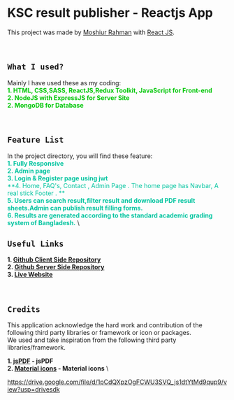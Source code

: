 # KSC result publisher - Reactjs App

This project was made by [Moshiur Rahman](https://github.com/dev-moshiur) with [React JS](https://github.com/facebook/create-react-app).

<br>

## **`What I used?`**

Mainly I have used these as my coding: \
<span style="color:#00C707">**1. HTML, CSS,SASS, ReactJS,Redux Toolkit, JavaScript for Front-end** </span> \
<span style="color:#00C707">**2. NodeJS with ExpressJS for Server Site** </span> \
<span style="color:#00C707">**2. MongoDB for Database** </span>

<br>

## **`Feature List`**

In the project directory, you will find these feature: \
<span style="color:#00C49F">**1. Fully Responsive** </span> \
<span style="color:#00C49F">**2. Admin page** </span> \
<span style="color:#00C49F">**3. Login & Register page using jwt** </span> \
<span style="color:#00C49F">**4. Home, FAQ's, Contact , Admin Page . The home page has Navbar, A real stick Footer . **</span> \
<span style="color:#00C49F">**5. Users can search result,filter result and download PDF result sheets.Admin can publish result
filling forms.** </span> \
<span style="color:#00C49F">**6. Results are generated according to the standard academic grading system of Bangladesh.** </span>\

## **`Useful Links`**

**1. [Github Client Side Repository](https://github.com/dev-moshiur/ksc-result-publisher)** \
**2. [Github Server Side Repository](https://github.com/dev-moshiur/ksc-result-publisher-api)** \
**3. [Live Website](https://ksc-result-publisher.vercel.app)**

<br>

## **`Credits`**

This application acknowledge the hard work and contribution of the following third party libraries or framework or icon or packages. <br> We used and take inspiration from the following third party libraries/framework.

**1. [jsPDF](https://www.npmjs.com/package/jspdf) - jsPDF** \
**2. [Material icons](https://mui.com/material-ui/material-icons) - Material icons** \


https://drive.google.com/file/d/1pCdQXpzOgFCWU3SVQ_js1dtYtMd9qup9/view?usp=drivesdk
